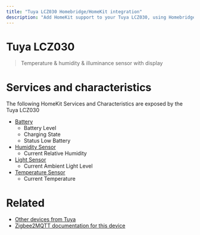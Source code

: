```yaml
---
title: "Tuya LCZ030 Homebridge/HomeKit integration"
description: "Add HomeKit support to your Tuya LCZ030, using Homebridge, Zigbee2MQTT and homebridge-z2m."
---
```

<!---
This file has been GENERATED using src/docgen/docgen.ts
DO NOT EDIT THIS FILE MANUALLY!
-->
# Tuya LCZ030
> Temperature & humidity & illuminance sensor with display


# Services and characteristics
The following HomeKit Services and Characteristics are exposed by
the Tuya LCZ030

* [Battery](../../battery.md)
  * Battery Level
  * Charging State
  * Status Low Battery
* [Humidity Sensor](../../sensors.md)
  * Current Relative Humidity
* [Light Sensor](../../sensors.md)
  * Current Ambient Light Level
* [Temperature Sensor](../../sensors.md)
  * Current Temperature


# Related
* [Other devices from Tuya](../index.md#tuya)
* [Zigbee2MQTT documentation for this device](https://www.zigbee2mqtt.io/devices/LCZ030.html)